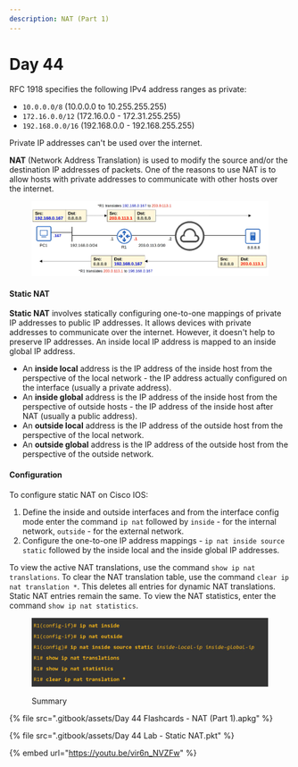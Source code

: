 ```yaml
---
description: NAT (Part 1)
---
```


# Day 44

RFC 1918 specifies the following IPv4 address ranges as private:

* `10.0.0.0/8` (10.0.0.0 to 10.255.255.255)
* `172.16.0.0/12` (172.16.0.0 - 172.31.255.255)
* `192.168.0.0/16` (192.168.0.0 - 192.168.255.255)

Private IP addresses can't be used over the internet.

**NAT** (Network Address Translation) is used to modify the source and/or the destination IP addresses of packets. One of the reasons to use NAT is to allow hosts with private addresses to communicate with other hosts over the internet.&#x20;

<figure><img src=".gitbook/assets/image (140).png" alt="nat demo" width="563"><figcaption></figcaption></figure>

#### Static NAT

**Static NAT** involves statically configuring one-to-one mappings of private IP addresses to public IP addresses. It allows devices with private addresses to communicate over the internet. However, it doesn't help to preserve IP addresses. An inside local IP address is mapped to an inside global IP address.&#x20;

* An **inside local** address is the IP address of the inside host from the perspective of the local network - the IP address actually configured on the interface (usually a private address).&#x20;
* An **inside global** address is the IP address of the inside host from the perspective of outside hosts - the IP address of the inside host after NAT (usually a public address).&#x20;
* An **outside local** address is the IP address of the outside host from the perspective of the local network.
* An **outside global** address is the IP address of the outside host from the perspective of the outside network.

#### Configuration

To configure static NAT on Cisco IOS:

1. Define the inside and outside interfaces and from the interface config mode enter the command `ip nat` followed by `inside` - for the internal network, `outside` - for the external network.&#x20;
2. Configure the one-to-one IP address mappings - `ip nat inside source static` followed by the inside local and the inside global IP addresses.

To view the active NAT translations, use the command `show ip nat translations`. To clear the NAT translation table, use the command `clear ip nat translation *`. This deletes all entries for dynamic NAT translations. Static NAT entries remain the same. To view the NAT statistics, enter the command `show ip nat statistics`.

<figure><img src=".gitbook/assets/image (141).png" alt="summary" width="563"><figcaption><p>Summary</p></figcaption></figure>

{% file src=".gitbook/assets/Day 44 Flashcards - NAT (Part 1).apkg" %}

{% file src=".gitbook/assets/Day 44 Lab - Static NAT.pkt" %}

{% embed url="https://youtu.be/vir6n_NVZFw" %}
